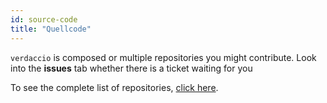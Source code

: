 ```yaml
---
id: source-code
title: "Quellcode"
---
```

`verdaccio` is composed or multiple repositories you might contribute. Look into the **issues** tab whether there is a ticket waiting for you 

To see the complete list of repositories, [click here](https://github.com/verdaccio/verdaccio/wiki/Repositories).